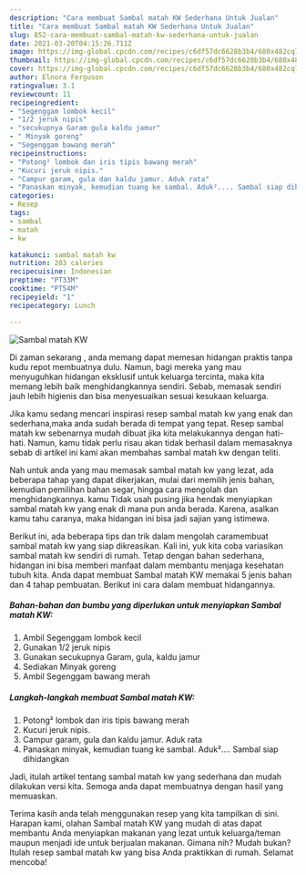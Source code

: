 ```yaml
---
description: "Cara membuat Sambal matah KW Sederhana Untuk Jualan"
title: "Cara membuat Sambal matah KW Sederhana Untuk Jualan"
slug: 852-cara-membuat-sambal-matah-kw-sederhana-untuk-jualan
date: 2021-03-20T04:15:26.711Z
image: https://img-global.cpcdn.com/recipes/c6df57dc6628b3b4/680x482cq70/sambal-matah-kw-foto-resep-utama.jpg
thumbnail: https://img-global.cpcdn.com/recipes/c6df57dc6628b3b4/680x482cq70/sambal-matah-kw-foto-resep-utama.jpg
cover: https://img-global.cpcdn.com/recipes/c6df57dc6628b3b4/680x482cq70/sambal-matah-kw-foto-resep-utama.jpg
author: Elnora Ferguson
ratingvalue: 3.1
reviewcount: 11
recipeingredient:
- "Segenggam lombok kecil"
- "1/2 jeruk nipis"
- "secukupnya Garam gula kaldu jamur"
- " Minyak goreng"
- "Segenggam bawang merah"
recipeinstructions:
- "Potong² lombok dan iris tipis bawang merah"
- "Kucuri jeruk nipis."
- "Campur garam, gula dan kaldu jamur. Aduk rata"
- "Panaskan minyak, kemudian tuang ke sambal. Aduk².... Sambal siap dihidangkan"
categories:
- Resep
tags:
- sambal
- matah
- kw

katakunci: sambal matah kw 
nutrition: 203 calories
recipecuisine: Indonesian
preptime: "PT33M"
cooktime: "PT54M"
recipeyield: "1"
recipecategory: Lunch

---
```



![Sambal matah KW](https://img-global.cpcdn.com/recipes/c6df57dc6628b3b4/680x482cq70/sambal-matah-kw-foto-resep-utama.jpg)

Di zaman  sekarang , anda memang dapat memesan hidangan praktis tanpa kudu repot membuatnya dulu. Namun, bagi mereka yang mau menyuguhkan hidangan eksklusif untuk keluarga tercinta, maka kita memang lebih baik menghidangkannya sendiri. Sebab, memasak sendiri jauh lebih higienis dan bisa menyesuaikan sesuai kesukaan keluarga.

Jika kamu sedang mencari inspirasi resep sambal matah kw yang enak dan sederhana,maka anda sudah berada di tempat yang tepat. Resep sambal matah kw  sebenarnya mudah dibuat jika kita melakukannya dengan hati-hati. Namun, kamu tidak perlu risau akan tidak berhasil dalam memasaknya 
sebab di artikel ini kami akan membahas sambal matah kw dengan teliti.  



Nah untuk anda yang mau memasak sambal matah kw yang lezat, ada beberapa tahap yang dapat dikerjakan, mulai dari memilih jenis bahan, kemudian pemilihan bahan segar, hingga cara mengolah dan menghidangkannya. kamu Tidak usah pusing jika hendak menyiapkan sambal matah kw yang enak di mana pun anda berada. Karena, asalkan kamu  tahu caranya, maka hidangan ini bisa jadi sajian yang istimewa.

Berikut ini, ada beberapa tips dan trik dalam mengolah caramembuat sambal matah kw yang siap dikreasikan. Kali ini, yuk kita coba variasikan sambal matah kw sendiri di rumah. Tetap dengan bahan sederhana, hidangan ini bisa memberi manfaat dalam membantu menjaga kesehatan tubuh kita. Anda dapat membuat Sambal matah KW memakai 5 jenis bahan dan 4 tahap pembuatan. Berikut ini cara dalam membuat hidangannya.

<!--inarticleads1-->

##### Bahan-bahan dan bumbu yang diperlukan untuk menyiapkan Sambal matah KW:

1. Ambil Segenggam lombok kecil
1. Gunakan 1/2 jeruk nipis
1. Gunakan secukupnya Garam, gula, kaldu jamur
1. Sediakan  Minyak goreng
1. Ambil Segenggam bawang merah




<!--inarticleads2-->

##### Langkah-langkah membuat Sambal matah KW:

1. Potong² lombok dan iris tipis bawang merah
1. Kucuri jeruk nipis.
1. Campur garam, gula dan kaldu jamur. Aduk rata
1. Panaskan minyak, kemudian tuang ke sambal. Aduk².... Sambal siap dihidangkan




Jadi, itulah artikel tentang  sambal matah kw  yang sederhana dan mudah dilakukan versi kita. Semoga anda dapat membuatnya dengan hasil yang memuaskan. 

Terima kasih anda telah menggunakan resep yang kita tampilkan di sini. Harapan kami, olahan  Sambal matah KW yang mudah di atas dapat membantu Anda menyiapkan makanan yang lezat untuk keluarga/teman maupun menjadi ide untuk berjualan makanan. Gimana nih? Mudah bukan? Itulah resep sambal matah kw yang bisa Anda praktikkan di rumah. Selamat mencoba!

